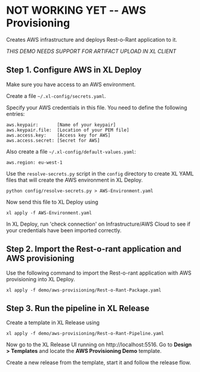 # NOT WORKING YET -- AWS Provisioning

Creates AWS infrastructure and deploys Rest-o-Rant application to it.

*THIS DEMO NEEDS SUPPORT FOR ARTIFACT UPLOAD IN XL CLIENT*


## Step 1. Configure AWS in XL Deploy

Make sure you have access to an AWS environment.

Create a file `~/.xl-config/secrets.yaml`.

Specify your AWS credentials in this file. You need to define the following entries:

```
aws.keypair:       [Name of your keypair]
aws.keypair.file:  [Location of your PEM file]
aws.access.key:    [Access key for AWS]
aws.access.secret: [Secret for AWS]
```

Also create a file `~/.xl-config/default-values.yaml`:

```
aws.region: eu-west-1
```


Use the `resolve-secrets.py` script in the `config` directory to create XL YAML files that will create the AWS environment in XL Deploy.

	python config/resolve-secrets.py > AWS-Environment.yaml
	
Now send this file to XL Deploy using

	xl apply -f AWS-Environment.yaml
	
In XL Deploy, run 'check connection' on Infrastructure/AWS Cloud to see if your credentials have been imported correctly.
	
## Step 2. Import the Rest-o-rant application and AWS provisioning

Use the following command to import the Rest-o-rant application with AWS provisioning into XL Deploy.

	xl apply -f demo/aws-provisioning/Rest-o-Rant-Package.yaml

## Step 3. Run the pipeline in XL Release

Create a template in XL Release using

	xl apply -f demo/aws-provisioning/Rest-o-Rant-Pipeline.yaml

Now go to the XL Release UI running on http://localhost:5516.
Go to **Design > Templates** and locate the **AWS Provisioning Demo** template.

Create a new release from the template, start it and follow the release flow.
	
	




